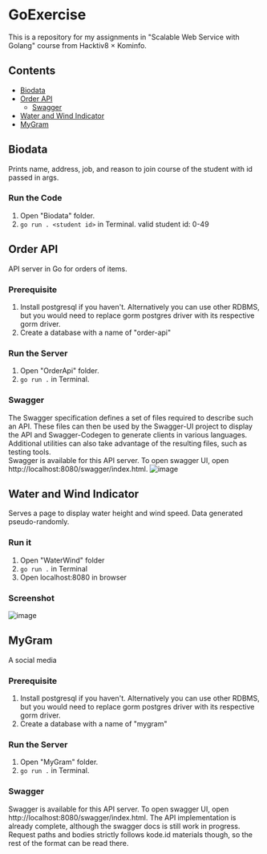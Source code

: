 # GoExercise
This is a repository for my assignments in "Scalable Web Service with Golang" course from Hacktiv8 × Kominfo.
## Contents
- [Biodata](#biodata)
- [Order API](#order-api)
  - [Swagger](#swagger)
- [Water and Wind Indicator](#water-and-wind-indicator)
- [MyGram](#mygram)
## Biodata
Prints name, address, job, and reason to join course of the student with id passed in args.
### Run the Code
1. Open "Biodata" folder.
2. `go run . <student id>` in Terminal.
valid student id: 0-49
## Order API
API server in Go for orders of items.
### Prerequisite
1. Install postgresql if you haven't. Alternatively you can use other RDBMS, but you would need to replace gorm postgres driver with its respective gorm driver.
2. Create a database with a name of "order-api"
### Run the Server
1. Open "OrderApi" folder.
2. `go run .` in Terminal.
### Swagger
The Swagger specification defines a set of files required to describe such an API. These files can then be used by the Swagger-UI project to display the API and Swagger-Codegen to generate clients in various languages. Additional utilities can also take advantage of the resulting files, such as testing tools.<br/>Swagger is available for this API server. To open swagger UI, open http://localhost:8080/swagger/index.html.
![image](https://user-images.githubusercontent.com/50491841/195003066-b1418298-c253-4b8f-a06f-51cd57913abf.png)
## Water and Wind Indicator
Serves a page to display water height and wind speed. Data generated pseudo-randomly.
### Run it
1. Open "WaterWind" folder
2. `go run .` in Terminal
3. Open localhost:8080 in browser
### Screenshot
![image](https://user-images.githubusercontent.com/50491841/195780089-c55b1ccc-5832-4f76-ae80-cb44576fce42.png)
## MyGram
A social media
### Prerequisite
1. Install postgresql if you haven't. Alternatively you can use other RDBMS, but you would need to replace gorm postgres driver with its respective gorm driver.
2. Create a database with a name of "mygram"
### Run the Server
1. Open "MyGram" folder.
2. `go run .` in Terminal.
### Swagger
Swagger is available for this API server. To open swagger UI, open http://localhost:8080/swagger/index.html. The API implementation is already complete, although the swagger docs is still work in progress. Request paths and bodies strictly follows kode.id materials though, so the rest of the format can be read there.
